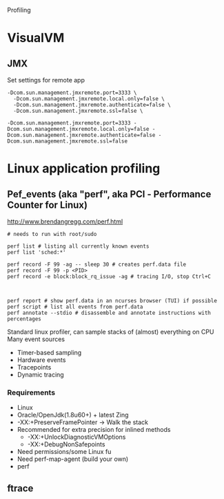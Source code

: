 Profiling

# VisualVM

## JMX

Set settings for remote app
```
-Dcom.sun.management.jmxremote.port=3333 \
  -Dcom.sun.management.jmxremote.local.only=false \
  -Dcom.sun.management.jmxremote.authenticate=false \
  -Dcom.sun.management.jmxremote.ssl=false \
```

```
-Dcom.sun.management.jmxremote.port=3333 -Dcom.sun.management.jmxremote.local.only=false -Dcom.sun.management.jmxremote.authenticate=false -Dcom.sun.management.jmxremote.ssl=false
```


# Linux application profiling

## Pef_events (aka "perf", aka PCl - Performance Counter for Linux) 
http://www.brendangregg.com/perf.html

```
# needs to run with root/sudo

perf list # listing all currently known events
perf list 'sched:*'

perf record -F 99 -ag -- sleep 30 # creates perf.data file
perf record -F 99 -p <PID>
perf record -e block:block_rq_issue -ag # tracing I/O, stop Ctrl+C



perf report # show perf.data in an ncurses browser (TUI) if possible
perf script # list all events from perf.data
perf annotate --stdio # disassemble and annotate instructions with percentages

```


Standard linux profiler, can sample stacks of (almost) everything on CPU
Many event sources
* Timer-based sampling
* Hardware events
* Tracepoints
* Dynamic tracing


### Requirements

* Linux
* Oracle/OpenJdk(1.8u60+) + latest Zing
* -XX:+PreserveFramePointer -> Walk the stack
* Recommended for extra precision for inlined methods
	* -XX:+UnlockDiagnosticVMOptions
	* -XX:+DebugNonSafepoints
* Need permissions/some Linux fu 
* Need perf-map-agent (build your own)
* perf

## ftrace
